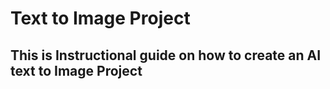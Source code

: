 # Text to Image Project
## This is Instructional guide on how to create an AI text to Image Project
